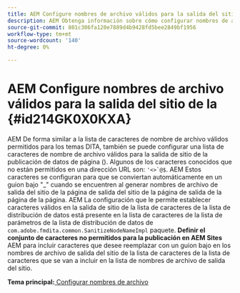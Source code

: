 ```yaml
---
title: AEM Configure nombres de archivo válidos para la salida del sitio de la
description: AEM Obtenga información sobre cómo configurar nombres de archivo válidos para la salida del sitio de la
source-git-commit: 801c306fa120e7889d4b9428fd5bee2849bf1956
workflow-type: tm+mt
source-wordcount: '140'
ht-degree: 0%

---
```



# AEM Configure nombres de archivo válidos para la salida del sitio de la {#id214GK0X0KXA}

AEM De forma similar a la lista de caracteres de nombre de archivo válidos permitidos para los temas DITA, también se puede configurar una lista de caracteres de nombre de archivo válidos para la salida de sitio de la publicación de datos de página (). Algunos de los caracteres conocidos que no están permitidos en una dirección URL son: ```'<>`@$```. AEM Estos caracteres se configuran para que se conviertan automáticamente en un guion bajo &quot;_&quot; cuando se encuentren al generar nombres de archivo de salida del sitio de la página de salida del sitio de la página de salida de la página de la página. AEM La configuración que le permite establecer caracteres válidos en la salida de sitio de la lista de caracteres de la lista de distribución de datos está presente en la lista de caracteres de la lista de parámetros de la lista de distribución de datos de `com.adobe.fmdita.common.SanitizeNodeNameImpl` paquete. **Definir el conjunto de caracteres no permitidos para la publicación en AEM Sites** AEM para incluir caracteres que desee reemplazar con un guion bajo en los nombres de archivo de salida del sitio de la lista de caracteres de la lista de caracteres que se van a incluir en la lista de nombres de archivo de salida del sitio.

**Tema principal:**[ Configurar nombres de archivo](conf-file-names.md)

